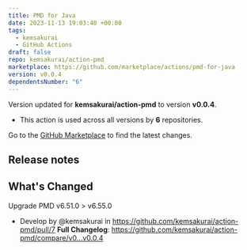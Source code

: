 ```yaml
---
title: PMD for Java
date: 2023-11-13 19:03:40 +00:00
tags:
  - kemsakurai
  - GitHub Actions
draft: false
repo: kemsakurai/action-pmd
marketplace: https://github.com/marketplace/actions/pmd-for-java
version: v0.0.4
dependentsNumber: "6"
---
```



Version updated for **kemsakurai/action-pmd** to version **v0.0.4**.
- This action is used across all versions by **6** repositories.

Go to the [GitHub Marketplace](https://github.com/marketplace/actions/pmd-for-java) to find the latest changes.

## Release notes

## What's Changed

Upgrade PMD v6.51.0 > v6.55.0

* Develop by @kemsakurai in https://github.com/kemsakurai/action-pmd/pull/7
**Full Changelog**: https://github.com/kemsakurai/action-pmd/compare/v0...v0.0.4
